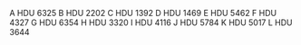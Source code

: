 A 	HDU 6325
B 	HDU 2202
C 	HDU 1392
D 	HDU 1469
E 	HDU 5462
F 	HDU 4327
G 	HDU 6354
H 	HDU 3320
I 	HDU 4116
J 	HDU 5784
K 	HDU 5017
L 	HDU 3644